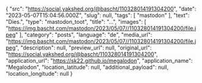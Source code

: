 {
  "src": "https://social.yakshed.org/@bascht/110328014191304200",
  "date": "2023-05-07T15:04:56.000Z",
  "slug": null,
  "tags": [
    "mastodon"
  ],
  "text": "Dies.",
  "type": "mastodon_toot",
  "title": "…",
  "images": [
    "https://img.bascht.com/mastodon/2023/05/07//110328014191304200/file.jpeg"
  ],
  "category": "posts",
  "language": "de",
  "media_url": "https://img.bascht.com/mastodon/2023/05/07//110328014191304200/file.jpeg",
  "description": null,
  "preview_url": null,
  "original_url": "https://social.yakshed.org/@bascht/110328014191304200",
  "application_url": "https://sk22.github.io/megalodon",
  "application_name": "Megalodon",
  "location_latitude": null,
  "additional_payload": null,
  "location_longitude": null
}